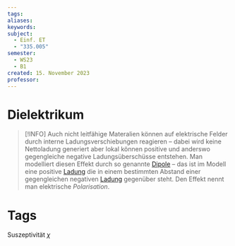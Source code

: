 ```yaml
---
tags: 
aliases: 
keywords: 
subject:
  - Einf. ET
  - "335.005"
semester:
  - WS23
  - B1
created: 15. November 2023
professor:
---
```

 

# Dielektrikum

> [!INFO] 
> Auch nicht leitfähige Materalien können auf elektrische Felder durch interne Ladungsverschiebungen reagieren – dabei wird keine Nettoladung generiert aber lokal können positive und anderswo gegengleiche negative Ladungsüberschüsse entstehen.
> Man modelliert diesen Effekt durch so genannte [Dipole](elektrischer%20Dipol.md) – das ist im Modell eine positive [Ladung](Statisches%20E-Feld.md) die in einem bestimmten Abstand einer gegengleichen negativen [Ladung](Statisches%20E-Feld.md) gegenüber steht.
> Den Effekt nennt man elektrische *Polarisation*. 

# Tags

Suszeptivität $\chi$